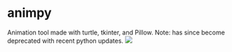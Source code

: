 # animpy
Animation tool made with turtle, tkinter, and Pillow. Note: has since become deprecated with recent python updates.
![](recording/animpy.gif)
